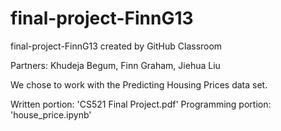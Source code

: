# final-project-FinnG13
final-project-FinnG13 created by GitHub Classroom

Partners: Khudeja Begum, Finn Graham, Jiehua Liu

We chose to work with the Predicting Housing Prices data set. 

Written portion: 'CS521 Final Project.pdf'
Programming portion: 'house_price.ipynb'
